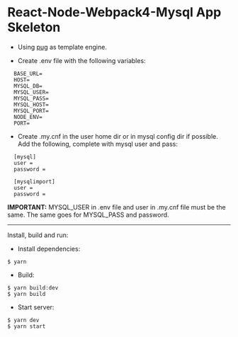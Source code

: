 # React-Node-Webpack4-Mysql App Skeleton

- Using [pug](https://pugjs.org/) as template engine. 

- Create .env file with the following variables:

```
  BASE_URL=
  HOST=
  MYSQL_DB=
  MYSQL_USER=
  MYSQL_PASS=
  MYSQL_HOST=
  MYSQL_PORT=
  NODE_ENV=
  PORT=
```

- Create .my.cnf in the user home dir or in mysql config dir if possible. Add the following, complete with mysql user and pass:

```
  [mysql]
  user =
  password =

  [mysqlimport]
  user =
  password =
```

**IMPORTANT:** MYSQL_USER in .env file and user in .my.cnf file must be the same. The same goes for MYSQL_PASS and password.

---

Install, build and run:

- Install dependencies:

```
$ yarn
```

- Build:

```
$ yarn build:dev
$ yarn build
```

- Start server:

```
$ yarn dev
$ yarn start
```
